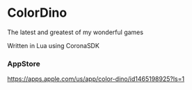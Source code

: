 # ColorDino
The latest and greatest of my wonderful games

Written in Lua using CoronaSDK

### AppStore
https://apps.apple.com/us/app/color-dino/id1465198925?ls=1